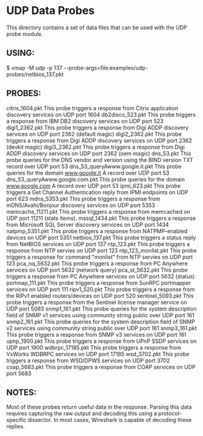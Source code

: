 
UDP Data Probes
======

This directory contains a set of data files that can be used with the UDP probe module.


USING:
-----

$ xmap -M udp -p 137 --probe-args=file:examples/udp-probes/netbios_137.pkt


PROBES:
-----

citrix_1604.pkt         This probe triggers a response from Citrix application discovery services on UDP port 1604
db2disco_523.pkt        This probe triggers a response from IBM DB2 discovery services on UDP port 523
digi1_2362.pkt          This probe triggers a response from Digi ADDP discovery services on UDP port 2362 (default magic)
digi2_2362.pkt          This probe triggers a response from Digi ADDP discovery services on UDP port 2362 (devkit magic)
digi3_2362.pkt          This probe triggers a response from Digi ADDP discovery services on UDP port 2362 (oem magic)
dns_53.pkt              This probe queries for the DNS vendor and version using the BIND version TXT record over UDP port 53
dns_53_queryAwww.google.it.pkt     This probe queries for the domain www.google.it A record over UDP port 53
dns_53_queryAwww.google.com.pkt    This probe queries for the domain www.google.com A record over UDP port 53
ipmi_623.pkt            This probe triggers a Get Channel Authentication reply from IPMI endpoints on UDP port 623
mdns_5353.pkt           This probe triggers a response from mDNS/Avahi/Bonjour discovery services on UDP port 5353
memcache_11211.pkt      This probe triggers a response from memcached on UDP port 11211 (stats items).
mssql_1434.pkt          This probe triggers a response from Microsoft SQL Server discovery services on UDP port 1434
natpmp_5351.pkt         This probe triggers a response from NATPMP-enabled devices on UDP port 5351
netbios_137.pkt         This probe triggers a status reply from NetBIOS services on UDP port 137
ntp_123.pkt             This probe triggers a response from NTP servies on UDP port 123
ntp_123_monlist.pkt     This probe triggers a response for command "monlist" from NTP servies on UDP port 123
pca_nq_5632.pkt         This probe triggers a response from PC Anywhere services on UDP port 5632 (network query)
pca_st_5632.pkt         This probe triggers a response from PC Anywhere services on UDP port 5632 (status)
portmap_111.pkt         This probe triggers a response from SunRPC portmapper services on UDP port 111
ripv1_520.pkt       	This probe triggers a response from the RIPv1 enabled routers/devices on UDP port 520
sentinel_5093.pkt       This probe triggers a response from the Sentinel license manager service on UDP port 5093
snmp1_161.pkt           This probe queries for the system description field of SNMP v1 services using community string public over UDP port 161
snmp2_161.pkt           This probe queries for the system description field of SNMP v2 services using community string public over UDP port 161
snmp3_161.pkt           This probe triggers a response from SNMP v3 services on UDP port 161
upnp_1900.pkt           This probe triggers a response from UPnP SSDP services on UDP port 1900
wdbrpc_17185.pkt        This probe triggers a response from VxWorks WDBRPC services on UDP port 17185
wsd_3702.pkt            This probe triggers a response from WSD/DPWS services on UDP port 3702
coap_5683.pkt           This probe triggers a response from COAP services on UDP port 5683

NOTES:
-----

Most of these probes return useful data in the response. Parsing this data requires capturing the raw output and decoding this using a protocol-specific dissector. In most cases, Wireshark is capable of decoding these replies.
